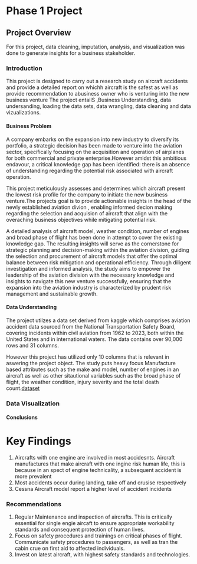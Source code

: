 # Phase 1 Project

## Project Overview

For this project, data cleaning, imputation, analysis, and visualization was done to generate insights for a business stakeholder.
### Introduction
This project is designed to carry out a research study on aircraft accidents and provide a detailed report on whichh aircraft is the safest as well as provide recommendation to abusiness owner who is venturing into the new business venture The project entailS ,Business Understanding, data undersanding, loading the data sets, data wrangling, data cleaning and data vizualizations.

#### Business Problem
A company embarks on the expansion into new industry to diversify its portfolio, a strategic decision has been made to venture into the aviation sector, specifically focusing on the acquisition and operation of airplanes for both commercial and private enterprise.However amidst this ambitious endavour, a critical knowledge gap has been identified: there is an absence of understanding regarding the potential risk associated with aircraft operation.

This project meticulously assesses and determines which aircraft present the lowest risk profile for the company to initiate the new business venture.The projects goal is to provide actionable insights in the head of the newly established aviation divion , enabling informed decion making regarding the selection and acquision of aircraft that align with the overaching business objectives while mitigating potential risk.

A detailed analysis of aircraft model, weather condition, number of engines and broad phase of flight has been done in attempt to cover the existing knowledge gap. The resulting insights will serve as the cornerstone for strategic planning and decision-making within the aviation division, guiding the selection and procurement of aircraft models that offer the optimal balance between risk mitigation and operational efficiency. Through diligent investigation and informed analysis, the study aims to empower the leadership of the aviation division with the necessary knowledge and insights to navigate this new venture successfully, ensuring that the expansion into the aviation industry is characterized by prudent risk management and sustainable growth.



#### Data Understanding

 The project utilzes a data set derived from kaggle which comprises aviation accident data sourced from the National Transportation Safety Board, covering incidents within civil aviation from 1962 to 2023, both within the United States and in international waters. The data contains over 90,000 rows and 31 columns.

However this project has utilized only 10 columns that is relevant in aswering the project object. The study puts heavy focus Manufacture based attributes such as the make and model, number of engines in an aircraft as well as other sitautional variables such as the broad phase of flight, the weather condition, injury severity and the total death count.[dataset](https://www.kaggle.com/datasets/khsamaha/aviation-accident-database-synopses)

### Data Visualization
#### Conclusions
# Key Findings
1. Aircrafts with one engine are involved in most accidesnts. Aircraft manufactures that make aircraft with one ingine risk human life, this is because in an spect of engine technicality, a subsequent accident is more prevalent
2. Most accidents occur during landing, take off and crusise respectively
3. Cessna Aircraft model report a higher level of accident incidents
   


### Recommendations
1. Regular Maintenance and inspection of aircrafts. This is critically essential for single engie aircaft to ensure appropriate workability standards and consequent protection of human lives.
2. Focus on safety procedures and trainings on critical phases of flight. Communicate safety procedures to passengers, as well as tran the cabin crue on first aid to affected individuals.
3. Invest on latest aircraft, with highest safety standards and technologies.






